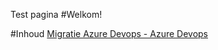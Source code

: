 Test pagina
#Welkom!


#Inhoud
[Migratie Azure Devops - Azure Devops](./AzureDevopsAzureDevopsMigratie.html)